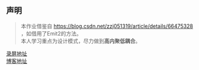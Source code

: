 ## 声明
> 本作业借鉴自 https://blog.csdn.net/zzj051319/article/details/66475328 ，如借用了Emit2的方法。  
> 本人学习重点为设计模式，尽力做到**高内聚低耦合**。  

[录屏地址](https://www.youtube.com/watch?v=y2c7QZYHz0k)  
[博客地址](https://blog.csdn.net/Z_J_Q_/article/details/79962788)